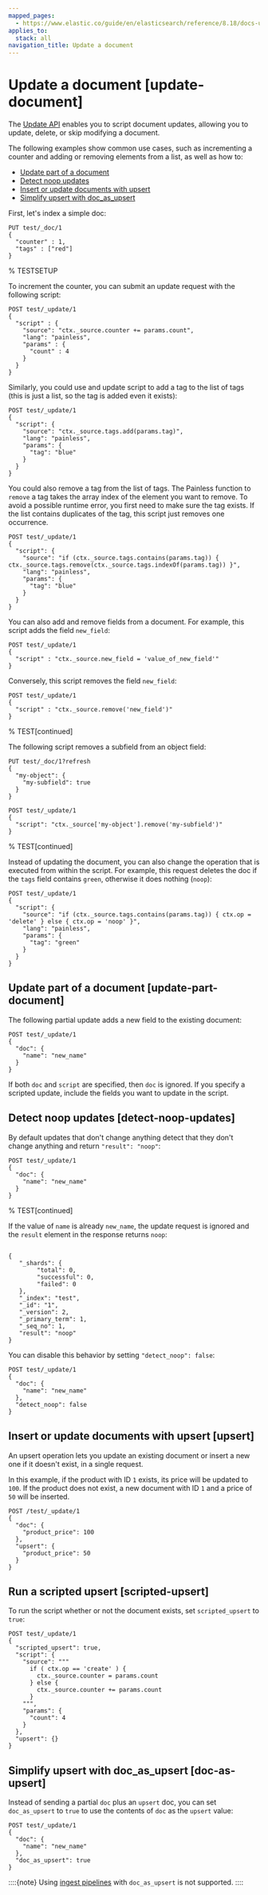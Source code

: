 ```yaml
---
mapped_pages:
  - https://www.elastic.co/guide/en/elasticsearch/reference/8.18/docs-update.html
applies_to:
  stack: all
navigation_title: Update a document
---
```


# Update a document [update-document]

The [Update API](https://www.elastic.co/docs/api/doc/elasticsearch/operation/operation-update) enables you to script document updates, allowing you to update, delete, or skip modifying a document. 

The following examples show common use cases, such as incrementing a counter and adding or removing elements from a list, as well as how to:

- [Update part of a document](#update-part-document)
- [Detect noop updates](#detect-noop-updates)
- [Insert or update documents with upsert](#upsert)
- [Simplify upsert with doc_as_upsert](#doc-as-upsert)

First, let's index a simple doc:

```console
PUT test/_doc/1
{
  "counter" : 1,
  "tags" : ["red"]
}
```
% TESTSETUP

To increment the counter, you can submit an update request with the
following script:

```console
POST test/_update/1
{
  "script" : {
    "source": "ctx._source.counter += params.count",
    "lang": "painless",
    "params" : {
      "count" : 4
    }
  }
}
```

Similarly, you could use and update script to add a tag to the list of tags
(this is just a list, so the tag is added even it exists):

```console
POST test/_update/1
{
  "script": {
    "source": "ctx._source.tags.add(params.tag)",
    "lang": "painless",
    "params": {
      "tag": "blue"
    }
  }
}
```

You could also remove a tag from the list of tags. The Painless
function to `remove` a tag takes the array index of the element
you want to remove. To avoid a possible runtime error, you first need to
make sure the tag exists. If the list contains duplicates of the tag, this
script just removes one occurrence.

```console
POST test/_update/1
{
  "script": {
    "source": "if (ctx._source.tags.contains(params.tag)) { ctx._source.tags.remove(ctx._source.tags.indexOf(params.tag)) }",
    "lang": "painless",
    "params": {
      "tag": "blue"
    }
  }
}
```

You can also add and remove fields from a document. For example, this script
adds the field `new_field`:

```console
POST test/_update/1
{
  "script" : "ctx._source.new_field = 'value_of_new_field'"
}
```

Conversely, this script removes the field `new_field`:

```console
POST test/_update/1
{
  "script" : "ctx._source.remove('new_field')"
}
```
% TEST[continued]

The following script removes a subfield from an object field:

```console
PUT test/_doc/1?refresh
{
  "my-object": {
    "my-subfield": true
  }
}
```

```console
POST test/_update/1
{
  "script": "ctx._source['my-object'].remove('my-subfield')"
}
```
% TEST[continued]

Instead of updating the document, you can also change the operation that is
executed from within the script. For example, this request deletes the doc if
the `tags` field contains `green`, otherwise it does nothing (`noop`):

```console
POST test/_update/1
{
  "script": {
    "source": "if (ctx._source.tags.contains(params.tag)) { ctx.op = 'delete' } else { ctx.op = 'noop' }",
    "lang": "painless",
    "params": {
      "tag": "green"
    }
  }
}
```

## Update part of a document [update-part-document]

The following partial update adds a new field to the
existing document:

```console
POST test/_update/1
{
  "doc": {
    "name": "new_name"
  }
}
```

If both `doc` and `script` are specified, then `doc` is ignored. If you
specify a scripted update, include the fields you want to update in the script.


## Detect noop updates [detect-noop-updates]

By default updates that don't change anything detect that they don't change
anything and return `"result": "noop"`:

```console
POST test/_update/1
{
  "doc": {
    "name": "new_name"
  }
}
```
% TEST[continued]

If the value of `name` is already `new_name`, the update
request is ignored and the `result` element in the response returns `noop`:

```console

{
   "_shards": {
        "total": 0,
        "successful": 0,
        "failed": 0
   },
   "_index": "test",
   "_id": "1",
   "_version": 2,
   "_primary_term": 1,
   "_seq_no": 1,
   "result": "noop"
}
```

You can disable this behavior by setting `"detect_noop": false`:

```console
POST test/_update/1
{
  "doc": {
    "name": "new_name"
  },
  "detect_noop": false
}
```

## Insert or update documents with upsert [upsert]

An upsert operation lets you update an existing document or insert a new one if it doesn't exist, in a single request.

In this example, if the product with ID `1` exists, its price will be updated to `100`. If the product does not exist, a new document with ID `1` and a price of `50` will be inserted.

```console
POST /test/_update/1
{
  "doc": {
    "product_price": 100
  },
  "upsert": {
    "product_price": 50
  }
}
```

## Run a scripted upsert [scripted-upsert]

To run the script whether or not the document exists, set `scripted_upsert` to
`true`:

```console
POST test/_update/1
{
  "scripted_upsert": true,
  "script": {
    "source": """
      if ( ctx.op == 'create' ) {
        ctx._source.counter = params.count
      } else {
        ctx._source.counter += params.count
      }
    """,
    "params": {
      "count": 4
    }
  },
  "upsert": {}
}
```

## Simplify upsert with doc_as_upsert [doc-as-upsert]

Instead of sending a partial `doc` plus an `upsert` doc, you can set
`doc_as_upsert` to `true` to use the contents of `doc` as the `upsert`
value:

```console
POST test/_update/1
{
  "doc": {
    "name": "new_name"
  },
  "doc_as_upsert": true
}
```

::::{note}
Using [ingest pipelines](https://www.elastic.co/guide/en/elasticsearch/reference/8.18/ingest.html) with `doc_as_upsert` is not supported.
::::
